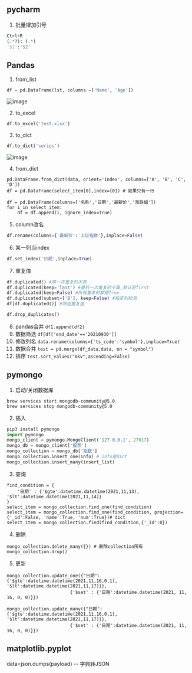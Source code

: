 

## pycharm
1. 批量增加引号

```python
Ctrl+R 
(.*?): (.*)
'$1':'$2'
```

## Pandas
1. from_list
```python
df = pd.DataFrame(lst, columns =['Name', 'Age'])
```
![image](https://user-images.githubusercontent.com/65071754/141647846-9f91cdfd-f5c2-4649-9d20-bb815379b90b.png)

2. to_excel 
```python
df.to_excel('test.xlsx')
```

3. to_dict
```python
df.to_dict('series')
```
![image](https://user-images.githubusercontent.com/65071754/141647757-e0049612-c79a-4953-80fb-24681ffa50e7.png)

4. from_dict
```
pd.DataFrame.from_dict(data, orient='index', columns=['A', 'B', 'C', 'D'])
df = pd.DataFrame(select_item[0],index=[0]) # 如果只有一行

df = pd.DataFrame(columns=['名称','日期','最新价','涨跌幅'])
for i in select_item:
    df = df.append(i, ignore_index=True)
```
5. column改名
```python
df.rename(columns={'最新价':'上证指数'},inplace=False)
```
6. 某一列当index
```python
df.set_index('日期',inplace=True)
```
7. 重复值
```python
df.duplicated() #第一次重复的不算
df.duplicated(keep='last') #最后一次重复的不算,默认是first
df.duplicated(keep=False) #所有重复的都是True
df.duplicated(subset=['B'], keep=False) #指定列检测
df[df.duplicated()] #筛选重复值

df.drop_duplicates()
```
8. pandas合并
```df1.append(df2)```
9. 数据筛选
```df[df['end_date'=='20210930']]```
10. 修改列名
```data.rename(columns={'ts_code':'symbol'},inplace=True)```
11. 数据合并
```test = pd.merge(df_data,data, on = "symbol")```
12. 排序
```test.sort_values("mkv",ascending=False)```



## pymongo
1. 启动/关闭数据库
```
brew services start mongodb-community@5.0
brew services stop mongodb-community@5.0
```
2. 插入

```python
pip3 install pymongo
import pymongo
mongo_client = pymongo.MongoClient('127.0.0.1', 27017)
mongo_db = mongo_client['股票']
mongo_collection = mongo_db['指数']
mongo_collection.insert_one(info) # info是dict
mongo_collection.insert_many(insert_list)
```
3. 查询
```
find_condition = {
    '日期' : {'$gte':datetime.datetime(2021,11,13), '$lt':datetime.datetime(2021,11,14)}
}
select_item = mongo_collection.find_one(find_condition)
select_item = mongo_collection.find_one(find_condition, projection= {'_id':False, 'name':True, 'num':True})# dict
select_item = mongo_collection.find(find_condition,{'_id':0})

```

4. 删除
```
mongo_collection.delete_many({}) # 删除collection所有
mongo_collection.drop() 
```

5. 更新
```
mongo_collection.update_one({"日期": {'$gte':datetime.datetime(2021,11,16,0,1), '$lt':datetime.datetime(2021,11,17)}},
                        {'$set' : {'日期':datetime.datetime(2021, 11, 16, 0, 0)}})

mongo_collection.update_many({"日期": {'$gte':datetime.datetime(2021,11,16,0,1), '$lt':datetime.datetime(2021,11,17)}},
                        {'$set' : {'日期':datetime.datetime(2021, 11, 16, 0, 0)}})
```

## matplotlib.pyplot


data=json.dumps(payload) -- 字典转JSON
